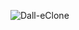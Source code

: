 
![Dall-eClone](https://user-images.githubusercontent.com/120682772/216133855-bf56d365-39d5-4bd3-b706-327bdc6b7a5b.png)
